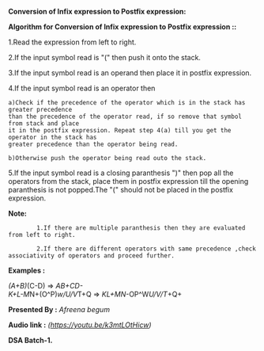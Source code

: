 **Conversion of Infix expression to Postfix expression:**

**Algorithm for Conversion of Infix expression to Postfix expression ::**

1.Read the expression from left to right.

2.If the input symbol read is "(" then push it onto the stack.

3.If the input symbol read is an operand then place it in postfix expression.

4.If the input symbol read is an operator then 

    a)Check if the precedence of the operator which is in the stack has greater precedence
    than the precedence of the operator read, if so remove that symbol from stack and place
    it in the postfix expression. Repeat step 4(a) till you get the operator in the stack has 
    greater precedence than the operator being read.

    b)Otherwise push the operator being read outo the stack.

5.If the input symbol read is a closing paranthesis ")" then pop all the operators from the stack, place them in postfix expression till the opening paranthesis is not popped.The "(" should not be placed in the postfix expression.

**Note:**  

            1.If there are multiple paranthesis then they are evaluated from left to right.

            2.If there are different operators with same precedence ,check associativity of operators and proceed further.

**Examples :**

   *(A+B)*(C-D)             =>                        *AB+CD-*  
 *K+L-M*N+(O^P)*w/U/V*T+Q   =>          *KL+MN*-OP^W*U/V/T*+Q+


**Presented By :**   *Afreena begum*

**Audio link :**     *(https://youtu.be/k3mtLOtHicw)*

**DSA Batch-1.**
